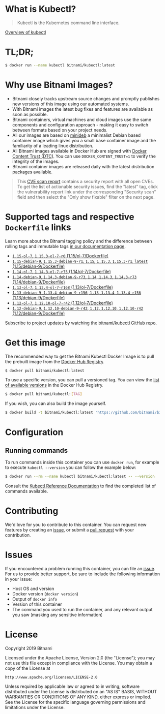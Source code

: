 
# What is Kubectl?

> Kubectl is the Kubernetes command line interface.

[Overview of kubectl](https://kubernetes.io/docs/reference/kubectl/overview/)

# TL;DR;

```bash
$ docker run --name kubectl bitnami/kubectl:latest
```

# Why use Bitnami Images?

* Bitnami closely tracks upstream source changes and promptly publishes new versions of this image using our automated systems.
* With Bitnami images the latest bug fixes and features are available as soon as possible.
* Bitnami containers, virtual machines and cloud images use the same components and configuration approach - making it easy to switch between formats based on your project needs.
* All our images are based on [minideb](https://github.com/bitnami/minideb) a minimalist Debian based container image which gives you a small base container image and the familiarity of a leading linux distribution.
* All Bitnami images available in Docker Hub are signed with [Docker Content Trust (DTC)](https://docs.docker.com/engine/security/trust/content_trust/). You can use `DOCKER_CONTENT_TRUST=1` to verify the integrity of the images.
* Bitnami container images are released daily with the latest distribution packages available.


> This [CVE scan report](https://quay.io/repository/bitnami/kubectl?tab=tags) contains a security report with all open CVEs. To get the list of actionable security issues, find the "latest" tag, click the vulnerability report link under the corresponding "Security scan" field and then select the "Only show fixable" filter on the next page.

# Supported tags and respective `Dockerfile` links

Learn more about the Bitnami tagging policy and the difference between rolling tags and immutable tags [in our documentation page](https://docs.bitnami.com/containers/how-to/understand-rolling-tags-containers/).


* [`1.15-ol-7`, `1.15.3-ol-7-r0` (1.15/ol-7/Dockerfile)](https://github.com/bitnami/bitnami-docker-kubectl/blob/1.15.3-ol-7-r0/1.15/ol-7/Dockerfile)
* [`1.15-debian-9`, `1.15.3-debian-9-r1`, `1.15`, `1.15.3`, `1.15.3-r1`, `latest` (1.15/debian-9/Dockerfile)](https://github.com/bitnami/bitnami-docker-kubectl/blob/1.15.3-debian-9-r1/1.15/debian-9/Dockerfile)
* [`1.14-ol-7`, `1.14.3-ol-7-r75` (1.14/ol-7/Dockerfile)](https://github.com/bitnami/bitnami-docker-kubectl/blob/1.14.3-ol-7-r75/1.14/ol-7/Dockerfile)
* [`1.14-debian-9`, `1.14.3-debian-9-r73`, `1.14`, `1.14.3`, `1.14.3-r73` (1.14/debian-9/Dockerfile)](https://github.com/bitnami/bitnami-docker-kubectl/blob/1.14.3-debian-9-r73/1.14/debian-9/Dockerfile)
* [`1.13-ol-7`, `1.13.4-ol-7-r168` (1.13/ol-7/Dockerfile)](https://github.com/bitnami/bitnami-docker-kubectl/blob/1.13.4-ol-7-r168/1.13/ol-7/Dockerfile)
* [`1.13-debian-9`, `1.13.4-debian-9-r156`, `1.13`, `1.13.4`, `1.13.4-r156` (1.13/debian-9/Dockerfile)](https://github.com/bitnami/bitnami-docker-kubectl/blob/1.13.4-debian-9-r156/1.13/debian-9/Dockerfile)
* [`1.12-ol-7`, `1.12.10-ol-7-r42` (1.12/ol-7/Dockerfile)](https://github.com/bitnami/bitnami-docker-kubectl/blob/1.12.10-ol-7-r42/1.12/ol-7/Dockerfile)
* [`1.12-debian-9`, `1.12.10-debian-9-r42`, `1.12`, `1.12.10`, `1.12.10-r42` (1.12/debian-9/Dockerfile)](https://github.com/bitnami/bitnami-docker-kubectl/blob/1.12.10-debian-9-r42/1.12/debian-9/Dockerfile)

Subscribe to project updates by watching the [bitnami/kubectl GitHub repo](https://github.com/bitnami/bitnami-docker-kubectl).

# Get this image

The recommended way to get the Bitnami Kubectl Docker Image is to pull the prebuilt image from the [Docker Hub Registry](https://hub.docker.com/r/bitnami/kubectl).

```bash
$ docker pull bitnami/kubectl:latest
```

To use a specific version, you can pull a versioned tag. You can view the [list of available versions](https://hub.docker.com/r/bitnami/kubectl/tags/) in the Docker Hub Registry.

```bash
$ docker pull bitnami/kubectl:[TAG]
```

If you wish, you can also build the image yourself.

```bash
$ docker build -t bitnami/kubectl:latest 'https://github.com/bitnami/bitnami-docker-kubectl.git#master:1.15/debian-9'
```

# Configuration

## Running commands

To run commands inside this container you can use `docker run`, for example to execute `kubectl --version` you can follow the example below:

```bash
$ docker run --rm --name kubectl bitnami/kubectl:latest -- --version
```

Consult the [Kubectl Reference Documentation](https://kubernetes.io/docs/reference/generated/kubectl/kubectl-commands) to find the completed list of commands available.

# Contributing

We'd love for you to contribute to this container. You can request new features by creating an [issue](https://github.com/bitnami/bitnami-docker-kubectl/issues), or submit a [pull request](https://github.com/bitnami/bitnami-docker-kubectl/pulls) with your contribution.

# Issues

If you encountered a problem running this container, you can file an [issue](https://github.com/bitnami/bitnami-docker-kubectl/issues). For us to provide better support, be sure to include the following information in your issue:

- Host OS and version
- Docker version (`docker version`)
- Output of `docker info`
- Version of this container
- The command you used to run the container, and any relevant output you saw (masking any sensitive information)

# License

Copyright 2019 Bitnami

Licensed under the Apache License, Version 2.0 (the "License");
you may not use this file except in compliance with the License.
You may obtain a copy of the License at

    http://www.apache.org/licenses/LICENSE-2.0

Unless required by applicable law or agreed to in writing, software
distributed under the License is distributed on an "AS IS" BASIS,
WITHOUT WARRANTIES OR CONDITIONS OF ANY KIND, either express or implied.
See the License for the specific language governing permissions and
limitations under the License.
